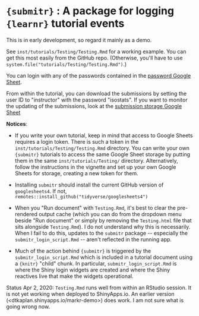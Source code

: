 # `{submitr}` : A package for logging `{learnr}` tutorial events

This is in early development, so regard it mainly as a demo.

See `inst/tutorials/Testing/Testing.Rmd` for a working example. You can get this most easily from the  GitHub repo. (Otherwise, you'll have  to use `system.file("tutorials/Testing/Testing.Rmd")`.)

You can login with any of the  passwords contained in the [password Google Sheet](https://docs.google.com/spreadsheets/d/1WvQDD1sQHcc_aZ1eisWkZvhU4a3jEAR2HXt_1REojpM/edit?usp=sharing).

From within the tutorial, you can download the submissions by setting the user  ID to  "instructor" with  the password "isostats".  If you want to monitor the updating  of the submissions, look at the [submission storage Google Sheet](https://docs.google.com/spreadsheets/d/14z7FM64GUq8nc6Q4zvJKH5ynEY2lBttiIIqAxmEgojA/edit?usp=sharing)

**Notices**:

- If you write your own tutorial, keep in  mind that access to Google  Sheets requires a login token. There is such a token in the  `inst/tutorials/Testing/Testing.Rmd` directory. You can write  your own `{submitr}` tutorials to  access the same Google Sheet storage by putting them  in the same `inst/tutorials/Testing/` directory. Alternatively, follow the instructions in  the vignette and set up  your own Google Sheets for storage, creating a new token for them.

- Installing `submitr` should install  the current GitHub version of `googlesheets4`. If not, `remotes::install_github("tidyverse/googlesheets4")`

- When you "Run document"  with `Testing.Rmd`, it's best to clear the pre-rendered output cache (which you can do from the dropdown  menu beside "Run document" or simply by removing the `Testing.html` file that sits  alongside `Testing.Rmd`). I do not understand why this  is necessarily. When I fail to do this, updates to the `submitr` package -- especially the `submitr_login_script.Rmd`  -- aren't reflected in the running app.

- Much of the action behind `{submitr}` is triggered by  the `submitr_login_script.Rmd` which is included in a tutorial document using  a `{knitr}` "child" chunk. In particular, `submitr_login_script.Rmd` is where the Shiny login widgets are created and where the Shiny  reactives live that make the widgets operational.

Status Apr 2, 2020:  `Testing.Rmd` runs well from within an RStudio session. It is not yet working when deployed to ShinyApps.io. An earlier version (<dtkaplan.shinyapps.io/markr-demo>) does work. I am not sure what is going wrong now.

